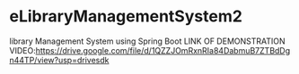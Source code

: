 # eLibraryManagementSystem2
library Management System using Spring Boot
LINK OF  DEMONSTRATION VIDEO:https://drive.google.com/file/d/1QZZJOmRxnRIa84DabmuB7ZTBdDgn44TP/view?usp=drivesdk
